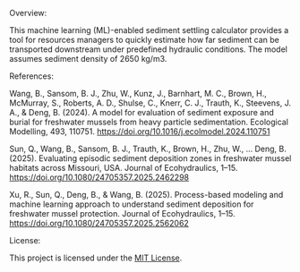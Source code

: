 Overview:

This machine learning (ML)-enabled sediment settling calculator provides a tool for resources managers to quickly estimate how far sediment can be transported downstream under predefined hydraulic conditions. The model assumes sediment density of 2650 kg/m3.

References:

Wang, B., Sansom, B. J., Zhu, W., Kunz, J., Barnhart, M. C., Brown, H., McMurray, S., Roberts, A. D., Shulse, C., Knerr, C. J., Trauth, K., Steevens, J. A., & Deng, B. (2024). A model for evaluation of sediment exposure and burial for freshwater mussels from heavy particle sedimentation. Ecological Modelling, 493, 110751. https://doi.org/10.1016/j.ecolmodel.2024.110751

Sun, Q., Wang, B., Sansom, B. J., Trauth, K., Brown, H., Zhu, W., … Deng, B. (2025). Evaluating episodic sediment deposition zones in freshwater mussel habitats across Missouri, USA. Journal of Ecohydraulics, 1–15. https://doi.org/10.1080/24705357.2025.2462298

Xu, R., Sun, Q., Deng, B., & Wang, B. (2025). Process-based modeling and machine learning approach to understand sediment deposition for freshwater mussel protection. Journal of Ecohydraulics, 1–15. https://doi.org/10.1080/24705357.2025.2562062



License:
 
This project is licensed under the [MIT License](LICENSE).
